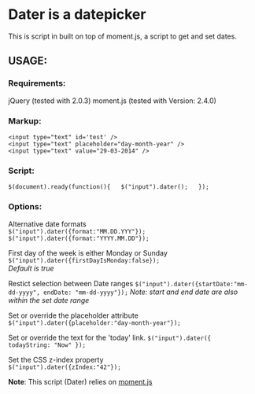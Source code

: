 # Dater is a datepicker

This is script in built on top of moment.js, a script to get and set dates. 

## USAGE:

### Requirements:
jQuery (tested with 2.0.3)
moment.js (tested with Version: 2.4.0)

### Markup:
`<input type="text" id='test' />`  
`<input type="text" placeholder="day-month-year" />`  
`<input type="text" value="29-03-2014" />`  

### Script:
`$(document).ready(function(){  
    $("input").dater();  
});`

### Options:
Alternative date formats  
`$("input").dater({format:"MM.DD.YYY"});`  
`$("input").dater({format:"YYYY.MM.DD"});`  
 
First day of the week is either Monday or Sunday  
`$("input").dater({firstDayIsMonday:false});`   
*Default is true*

Restict selection between Date ranges
`$("input").dater({startDate:"mm-dd-yyyy", endDate: "mm-dd-yyyy"});`
*Note: start and end date are also within the set date range*

Set or override the placeholder attribute  
`$("input").dater({placeholder:"day-month-year"});` 

Set or override the text for the 'today' link.
`$("input").dater({ todayString: "Now" });` 

Set the CSS z-index property  
`$("input").dater({zIndex:"42"});`


**Note**: This script (Dater) relies on [moment.js](http://momentjs.com/)